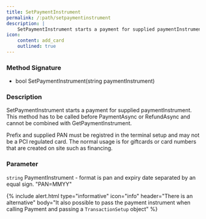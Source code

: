 ```yaml
---
title: SetPaymentInstrument
permalink: /:path/setpaymentinstrument
description: |
    SetPaymentInstrument starts a payment for supplied paymentInstrument.
icon:
    content: add_card
    outlined: true
---
```

### Method Signature

*   bool SetPaymentInstrument(string paymentInstrument)

### Description

SetPaymentInstrument starts a payment for supplied paymentInstrument. This method has to be called before PaymentAsync or RefundAsync and cannot be combined with GetPaymentInstrument.

Prefix and supplied PAN must be registred in the terminal setup and may not be a PCI regulated card. The normal usage is for giftcards or card numbers that are created on site such as financing.

### Parameter

`string` PaymentInstrument - format is pan and expiry date separated by an equal sign. "PAN=MMYY"

{% include alert.html type="informative" icon="info" header="There is an alternative"
body="It also possible to pass the payment instrument when calling Payment and passing a `TransactionSetup` object" %}
